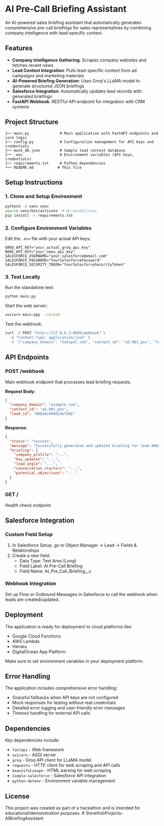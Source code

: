 # AI Pre-Call Briefing Assistant

An AI-powered sales briefing assistant that automatically generates comprehensive pre-call briefings for sales representatives by combining company intelligence with lead-specific context.

## Features

- **Company Intelligence Gathering**: Scrapes company websites and fetches recent news
- **Lead Context Integration**: Pulls lead-specific context from ad campaigns and marketing materials  
- **AI-Powered Briefing Generation**: Uses Groq's LLaMA model to generate structured JSON briefings
- **Salesforce Integration**: Automatically updates lead records with generated briefings
- **FastAPI Webhook**: RESTful API endpoint for integration with CRM systems

## Project Structure

```
├── main.py              # Main application with FastAPI endpoints and core logic
├── config.py            # Configuration management for API keys and credentials
├── mock_db.json         # Sample lead context database
├── .env                 # Environment variables (API keys, credentials)
├── requirements.txt     # Python dependencies
└── README.md           # This file
```

## Setup Instructions

### 1. Clone and Setup Environment

```bash
python3 -m venv venv
source venv/bin/activate  # On macOS/Linux
pip install -r requirements.txt
```

### 2. Configure Environment Variables

Edit the `.env` file with your actual API keys:

```env
GROQ_API_KEY="your_actual_groq_api_key"
NEWS_API_KEY="your_news_api_key"
SALESFORCE_USERNAME="your.salesforce@email.com"
SALESFORCE_PASSWORD="YourSalesforcePassword"
SALESFORCE_SECURITY_TOKEN="YourSalesforceSecurityToken"
```

### 3. Test Locally

Run the standalone test:
```bash
python main.py
```

Start the web server:
```bash
uvicorn main:app --reload
```

Test the webhook:
```bash
curl -X POST "http://127.0.0.1:8000/webhook" \
  -H "Content-Type: application/json" \
  -d '{"company_domain": "hubspot.com", "context_id": "ad_001_pos", "lead_id": "00Qabc00001defGHI"}'
```

## API Endpoints

### POST /webhook
Main webhook endpoint that processes lead briefing requests.

**Request Body:**
```json
{
  "company_domain": "example.com",
  "context_id": "ad_001_pos", 
  "lead_id": "00Qabc00001defGHI"
}
```

**Response:**
```json
{
  "status": "success",
  "message": "Successfully generated and updated briefing for lead 00Qabc00001defGHI",
  "briefing": {
    "company_profile": "...",
    "key_updates": "...",
    "lead_angle": "...",
    "conversation_starters": "...",
    "potential_objections": "..."
  }
}
```

### GET /
Health check endpoint.

## Salesforce Integration

### Custom Field Setup
1. In Salesforce Setup, go to Object Manager → Lead → Fields & Relationships
2. Create a new field:
   - Data Type: Text Area (Long)
   - Field Label: AI Pre-Call Briefing
   - Field Name: AI_Pre_Call_Briefing__c

### Webhook Integration
Set up Flow or Outbound Messages in Salesforce to call the webhook when leads are created/updated.

## Deployment

The application is ready for deployment to cloud platforms like:
- Google Cloud Functions
- AWS Lambda
- Heroku
- DigitalOcean App Platform

Make sure to set environment variables in your deployment platform.

## Error Handling

The application includes comprehensive error handling:
- Graceful fallbacks when API keys are not configured
- Mock responses for testing without real credentials
- Detailed error logging and user-friendly error messages
- Timeout handling for external API calls

## Dependencies

Key dependencies include:
- `fastapi` - Web framework
- `uvicorn` - ASGI server
- `groq` - Groq API client for LLaMA model
- `requests` - HTTP client for web scraping and API calls
- `beautifulsoup4` - HTML parsing for web scraping
- `simple-salesforce` - Salesforce API integration
- `python-dotenv` - Environment variable management

## License

This project was created as part of a hackathon and is intended for educational/demonstration purposes. # StoreHubProjects-AIBriefingAssistant
